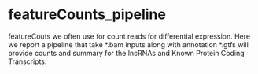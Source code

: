 # featureCounts_pipeline
featureCouts we often use for count reads for differential expression. Here we report a pipeline that take *.bam inputs along with annotation *.gtfs will provide counts and summary for the lncRNAs and Known Protein Coding Transcripts.
